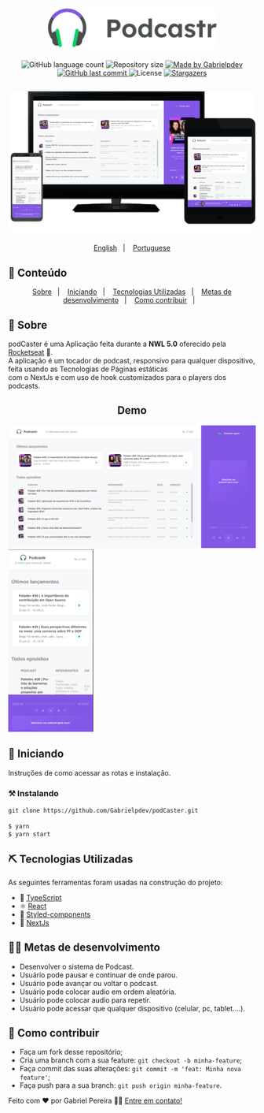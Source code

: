 <h2 align="center">
    <img alt="podCaster" title="#podCaster" src=".github/logo.svg" width="350px"/>
</h2>
  
<p align="center">
  <img alt="GitHub language count" src="https://img.shields.io/github/languages/count/Gabrielpdev/podCaster?color=%2304D361">

  <img alt="Repository size" src="https://img.shields.io/github/repo-size/Gabrielpdev/podCaster">

  	
  <a href="https://www.linkedin.com/in/gabriel-pereira-oliveira-78b1801ab/">
    <img alt="Made by Gabrielpdev" src="https://img.shields.io/badge/made%20by-Gabrielpdev-%2304D361">
  </a>
	
  
  <a href="https://github.com/Gabrielpdev/podCaster/commits/master">
    <img alt="GitHub last commit" src="https://img.shields.io/github/last-commit/Gabrielpdev/podCaster">
  </a>

  <img alt="License" src="https://img.shields.io/badge/license-MIT-brightgreen">
   <a href="https://github.com/Gabrielpdev/podCaster/stargazers">
    <img alt="Stargazers" src="https://img.shields.io/github/stars/Gabrielpdev/podCaster?style=social">
  </a>
</p>

<h2 align="center">
    <img alt="podCaster" title="#podCaster" src=".github/Preview.png" width="650px" />
</h2>

<p align="center">
  <a href="https://github.com/Gabrielpdev/podCaster/README.md">English</a>&nbsp;&nbsp;&nbsp;|&nbsp;&nbsp;&nbsp;
  <a href="https://github.com/Gabrielpdev/podCaster/README-PT.md">Portuguese</a>
</p>

## 📝 Conteúdo
<p align="center">
<a href="#about">Sobre</a>&nbsp;&nbsp;&nbsp;|&nbsp;&nbsp;&nbsp;
<a href="#getting_started">Iniciando</a>&nbsp;&nbsp;&nbsp;|&nbsp;&nbsp;&nbsp;
<a href="#built_using">Tecnologias Utilizadas</a>&nbsp;&nbsp;&nbsp;|&nbsp;&nbsp;&nbsp;
<a href="#roadmap">Metas de desenvolvimento</a>&nbsp;&nbsp;&nbsp;|&nbsp;&nbsp;&nbsp;
<a href="#contribute">Como contribuir</a>&nbsp;&nbsp;&nbsp;|&nbsp;&nbsp;&nbsp;
</p>


## 🧐 Sobre <a name = "about"></a>

podCaster é uma Aplicação feita durante a **NWL 5.0** oferecido pela [Rocketseat] :rocket:.<br/> 
A aplicação é um tocador de podcast, responsivo para qualquer dispositivo, feita usando as Tecnologias de Páginas estáticas <br/> 
com o NextJs e com uso de hook customizados para o players dos podcasts.<br/> 

<span align="center">
	<h2>Demo</h2>
	<img alt="podCaster" title="#podCaster" src=".github/podCaster.gif" width="750px"  />
	<img alt="podCaster" title="#podCaster" src=".github/mobile.gif" height="370px" />
</span>

## 🏁 Iniciando <a name = "getting_started"></a>

Instruções de como acessar as rotas e instalação.

### ⚒ Instalando <a name = "installing"></a>
```
git clone https://github.com/Gabrielpdev/podCaster.git

$ yarn
$ yarn start
```

## ⛏️ Tecnologias Utilizadas <a name = "built_using"></a>

As seguintes ferramentas foram usadas na construção do projeto:
- 🔵 [TypeScript][typescript]
- ⚛️ [React][reactjs]
- 💅 [Styled-components][styled-components]
- 🔼 [NextJs][next]

## 👨‍💼 Metas de desenvolvimento <a name = "roadmap"></a>

- Desenvolver o sistema de Podcast.
- Usuário pode pausar e continuar de onde parou.
- Usuário pode avançar ou voltar o podcast.
- Usuário pode colocar audio em ordem aleatória.
- Usuário pode colocar audio para repetir.
- Usuário pode acessar que qualquer dispositivo (celular, pc, tablet....).

## 🤔 Como contribuir <a name = "contribute"></a>

- Faça um fork desse repositório;
- Cria uma branch com a sua feature: `git checkout -b minha-feature`;
- Faça commit das suas alterações: `git commit -m 'feat: Minha nova feature'`;
- Faça push para a sua branch: `git push origin minha-feature`.

Feito com ❤️ por Gabriel Pereira 👋🏽 [Entre em contato!](https://www.linkedin.com/in/gabriel-pereira-oliveira-78b1801ab/)

[typescript]: https://www.typescriptlang.org/
[reactjs]: https://reactjs.org
[rs]: https://rocketseat.com.br
[Rocketseat]:https://github.com/Rocketseat
[styled-components]:https://styled-components.com/
[next]: https://nextjs.org/



